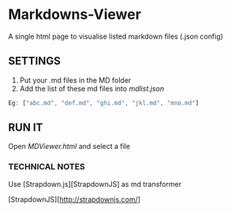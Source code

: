 # Markdowns-Viewer
A single html page to visualise listed markdown files (.json config)

## SETTINGS
1. Put your .md files in the MD folder
2. Add the list of these md files into *mdlist.json*

```js
Eg: ["abc.md", "def.md", "ghi.md", "jkl.md", "mno.md"]
```
## RUN IT
Open *MDViewer.html* and select a file 

### TECHNICAL NOTES
Use [Strapdown.js][StrapdownJS] as md transformer

[StrapdownJS][http://strapdownjs.com/]
